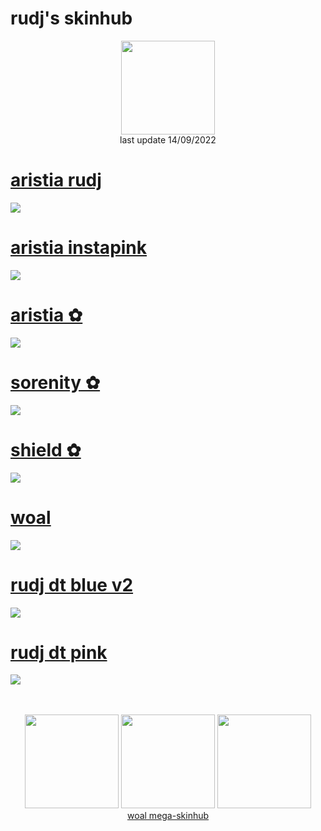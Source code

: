 # rudj's skinhub
<p align="center">
<a href="https://osu.ppy.sh/users/11592896">
  <img src="https://a.ppy.sh/11592896"  
       width="150"
       height="150"></a>
<br>
last update 14/09/2022
</p>

# [aristia rudj](https://github.com/rudjx3/skins/raw/main/rudj/aristia%20rudj.osk)
![](https://osu.ppy.sh/ss/18100588/d2cd)

# [aristia instapink](https://github.com/rudjx3/skins/raw/main/rudj/aristia%20instapink.osk)
![](https://osu.ppy.sh/ss/17981062/fc28)

# [aristia ✿](https://github.com/rudjx3/skins/raw/main/rudj/aristia%20%E2%9C%BF.osk)
![](https://cdn.discordapp.com/attachments/830112595854884925/979755482862456882/screenshot361.jpg)

# [sorenity ✿](https://github.com/rudjx3/skins/raw/main/rudj/sorenity%20%E2%9C%BF.osk)
![](https://i.imgur.com/fkmo1k2.png)

# [shield ✿](https://github.com/rudjx3/skins/raw/main/rudj/shield%20%E2%9C%BF.osk)
![](https://i.imgur.com/RB0snK1.png)

# [woal](https://github.com/rudjx3/skins/raw/main/rudj/woal.osk)
![](https://i.imgur.com/f0RCrcz.png)

# [rudj dt blue v2](https://github.com/rudjx3/skins/raw/main/rudj/-%20rudj%20dt%20blue%20v2.osk)
![](https://osu.ppy.sh/ss/17928170/990f)

# [rudj dt pink](https://github.com/rudjx3/skins/raw/main/rudj/-%20rudj%20dt%20pink.osk)
![](https://osu.ppy.sh/ss/17928162/0e12)

<p align="center">
  <br></br>
  <a href="https://www.twitch.tv/rudj_osu">
  <img src="https://i.imgur.com/HM030lk.png" 
       width="150" 
       height="150"></a>
  <a href="https://www.youtube.com/channel/UCUFXZiWmZ9in66cgLsXi-xw">
  <img src="https://i.imgur.com/YWbDUUy.png"  
       width="150" 
       height="150"></a>
  <a href="https://twitter.com/rudj_">
  <img src="https://i.imgur.com/PUQ5uWf.png" 
       width="150" 
       height="150"></a>
  <br>
  <a href="README.md">woal mega-skinhub</a>
 </p>
